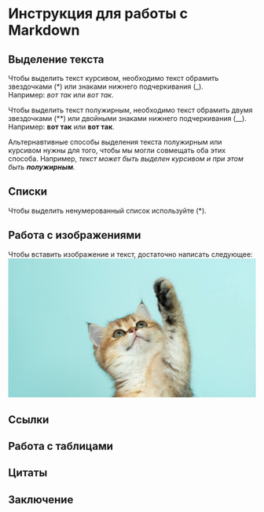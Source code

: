 # Инструкция для работы с Markdown

## Выделение текста

Чтобы выделить текст курсивом, необходимо текст обрамить звездочками (*) или знаками нижнего подчеркивания (_).  
Например: *вот так* или _вот так_.

Чтобы выделить текст полужирным, необходимо текст обрамить двумя звездочками (**) или двойными знаками нижнего подчеркивания (__).  
Например: **вот так** или __вот так__.

Альтернавтивные способы выделения текста полужирным или курсивом нужны для того, чтобы мы могли совмещать оба этих способа. Например, _текст может быть выделен курсивом и при этом быть **полужирным**._

## Списки

Чтобы выделить ненумерованный список используйте (*).

## Работа с изображениями

Чтобы вставить изображение и текст, достаточно написать следующее:  
![Привет, это котик](lapka.jpg)

## Ссылки

## Работа с таблицами

## Цитаты

## Заключение